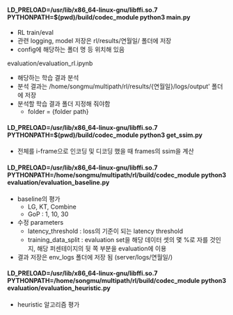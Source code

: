 #### LD_PRELOAD=/usr/lib/x86_64-linux-gnu/libffi.so.7 PYTHONPATH=$(pwd)/build/codec_module python3 main.py
- RL train/eval
- 관련 logging, model 저장은 rl/results/연월일/ 폴더에 저장
- config에 해당하는 폴더 명 등 위치해 있음

evaluation/evaluation_rl.ipynb
- 해당하는 학습 결과 분석
- 분석 결과는 /home/songmu/multipath/rl/results/{연월일}/logs/output' 폴더에 저장
- 분석할 학습 결과 폴더 지정해 줘야함
    - folder = {folder path}

#### LD_PRELOAD=/usr/lib/x86_64-linux-gnu/libffi.so.7 PYTHONPATH=$(pwd)/build/codec_module python3 get_ssim.py
- 전체를 i-frame으로 인코딩 및 디코딩 했을 때 frames의 ssim을 계산

#### LD_PRELOAD=/usr/lib/x86_64-linux-gnu/libffi.so.7 PYTHONPATH=/home/songmu/multipath/rl/build/codec_module python3 evaluation/evaluation_baseline.py
- baseline의 평가
    - LG, KT, Combine
    - GoP : 1, 10, 30
- 수정 parameters
    - latency_threshold : loss의 기준이 되는 latency threshold
    - training_data_split : evaluation set을 해당 데이터 셋의 몇 %로 자를 것인지, 해당 퍼센테이지의 뒷 쪽 부분을 evaluation에 이용
- 결과 저장은 env_logs 폴더에 저장 됨 (server/logs/연월일/)

#### LD_PRELOAD=/usr/lib/x86_64-linux-gnu/libffi.so.7 PYTHONPATH=/home/songmu/multipath/rl/build/codec_module python3 evaluation/evaluation_heuristic.py
- heuristic 알고리즘 평가